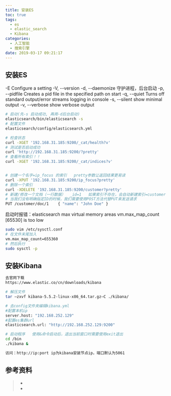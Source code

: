 ```yaml
---
title: 安装ES
toc: true
tags:
  - es
  - elastic_search
  - Kibana
categories:
  - 人工智能
  - 搜索引擎
date: 2019-03-17 09:21:17
---
```


## 安装ES

-E <KeyValuePair>     Configure a setting
-V, --version
-d, --daemonize      守护进程，后台启动
-p, --pidfile <Path>  Creates a pid file in the specified path on start
-q, --quiet           Turns off standard output/error streams logging in console
-s, --silent          show minimal output
-v, --verbose         show verbose output

```bash 
# 启动(先-s 启动成功, 再用-d后台启动)
elasticsearch/bin/elasticsearch -s   
# 配置文件
elasticsearch/config/elasticsearch.yml

# 检查状态
curl -XGET '192.168.31.185:9200/_cat/health?v'
# 测试是否启动成功
curl 'http://192.168.31.185:9200/?pretty'
# 查看所有索引！！
curl -XGET '192.168.31.185:9200/_cat/indices?v'


# 创建一个名字=ip_focus 的索引   pretty参数让返回结果更易读
curl -XPUT '192.168.31.185:9200/ip_focus?pretty'
# 删除一个索引
curl -XDELETE '192.168.31.185:9200/customer?pretty'
# 新建/修改一个文档（一行数据）  _id=1   如果索引不存在，会自动新建索引=customer
# 当我们没有明确指定ID的时候，我们需要使用POST方法代替PUT来发送请求
PUT /customer/doc/1    { "name": "John Doe" }
```

启动时报错：elasticsearch max virtual memory areas vm.max_map_count [65530] is too low

```bash
sudo vim /etc/sysctl.conf 
# 在文件末尾加入
vm.max_map_count=655360
# 然后执行
sudo sysctl -p
```



## 安装Kibana

```bash
去官网下载
https://www.elastic.co/cn/downloads/kibana

# 解压文件
tar –zxvf kibana-5.5.2-linux-x86_64.tar.gz–C ./kibana/

# 去config文件夹编辑kibana.yml
#配置本机ip  
server.host: "192.168.252.129"  
#配置es集群url  
elasticsearch.url: "http://192.168.252.129:9200"  

# 启动程序   使用&命令启动后，退出当前窗口时需要使用exit退出
cd /bin
./kibana &

访问：http://ip:port ip为kibana安装节点ip，端口默认为5061
```

## 参考资料
> - []()
> - []()
